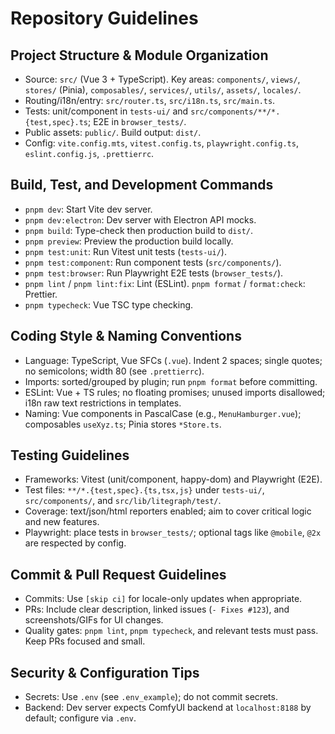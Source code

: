 # Repository Guidelines

## Project Structure & Module Organization
- Source: `src/` (Vue 3 + TypeScript). Key areas: `components/`, `views/`, `stores/` (Pinia), `composables/`, `services/`, `utils/`, `assets/`, `locales/`.
- Routing/i18n/entry: `src/router.ts`, `src/i18n.ts`, `src/main.ts`.
- Tests: unit/component in `tests-ui/` and `src/components/**/*.{test,spec}.ts`; E2E in `browser_tests/`.
- Public assets: `public/`. Build output: `dist/`.
- Config: `vite.config.mts`, `vitest.config.ts`, `playwright.config.ts`, `eslint.config.js`, `.prettierrc`.

## Build, Test, and Development Commands
- `pnpm dev`: Start Vite dev server.
- `pnpm dev:electron`: Dev server with Electron API mocks.
- `pnpm build`: Type-check then production build to `dist/`.
- `pnpm preview`: Preview the production build locally.
- `pnpm test:unit`: Run Vitest unit tests (`tests-ui/`).
- `pnpm test:component`: Run component tests (`src/components/`).
- `pnpm test:browser`: Run Playwright E2E tests (`browser_tests/`).
- `pnpm lint` / `pnpm lint:fix`: Lint (ESLint). `pnpm format` / `format:check`: Prettier.
- `pnpm typecheck`: Vue TSC type checking.

## Coding Style & Naming Conventions
- Language: TypeScript, Vue SFCs (`.vue`). Indent 2 spaces; single quotes; no semicolons; width 80 (see `.prettierrc`).
- Imports: sorted/grouped by plugin; run `pnpm format` before committing.
- ESLint: Vue + TS rules; no floating promises; unused imports disallowed; i18n raw text restrictions in templates.
- Naming: Vue components in PascalCase (e.g., `MenuHamburger.vue`); composables `useXyz.ts`; Pinia stores `*Store.ts`.

## Testing Guidelines
- Frameworks: Vitest (unit/component, happy-dom) and Playwright (E2E).
- Test files: `**/*.{test,spec}.{ts,tsx,js}` under `tests-ui/`, `src/components/`, and `src/lib/litegraph/test/`.
- Coverage: text/json/html reporters enabled; aim to cover critical logic and new features.
- Playwright: place tests in `browser_tests/`; optional tags like `@mobile`, `@2x` are respected by config.

## Commit & Pull Request Guidelines
- Commits: Use `[skip ci]` for locale-only updates when appropriate.
- PRs: Include clear description, linked issues (`- Fixes #123`), and screenshots/GIFs for UI changes.
- Quality gates: `pnpm lint`, `pnpm typecheck`, and relevant tests must pass. Keep PRs focused and small.

## Security & Configuration Tips
- Secrets: Use `.env` (see `.env_example`); do not commit secrets.
- Backend: Dev server expects ComfyUI backend at `localhost:8188` by default; configure via `.env`.

